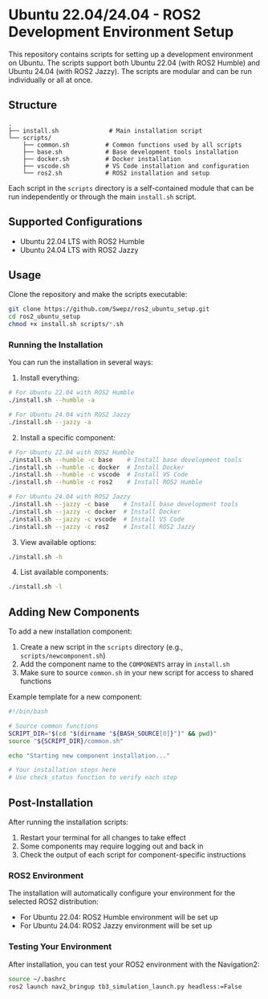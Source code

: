 # Ubuntu 22.04/24.04 - ROS2 Development Environment Setup

This repository contains scripts for setting up a development environment on Ubuntu. The scripts support both Ubuntu 22.04 (with ROS2 Humble) and Ubuntu 24.04 (with ROS2 Jazzy). The scripts are modular and can be run individually or all at once.

## Structure

```
.
├── install.sh              # Main installation script
└── scripts/
    ├── common.sh          # Common functions used by all scripts
    ├── base.sh            # Base development tools installation
    ├── docker.sh          # Docker installation
    ├── vscode.sh          # VS Code installation and configuration
    └── ros2.sh            # ROS2 installation and setup
```

Each script in the `scripts` directory is a self-contained module that can be run independently or through the main `install.sh` script.

## Supported Configurations

- Ubuntu 22.04 LTS with ROS2 Humble
- Ubuntu 24.04 LTS with ROS2 Jazzy

## Usage

Clone the repository and make the scripts executable:

```bash
git clone https://github.com/Swepz/ros2_ubuntu_setup.git
cd ros2_ubuntu_setup
chmod +x install.sh scripts/*.sh
```

### Running the Installation

You can run the installation in several ways:

1. Install everything:

```bash
# For Ubuntu 22.04 with ROS2 Humble
./install.sh --humble -a

# For Ubuntu 24.04 with ROS2 Jazzy
./install.sh --jazzy -a
```

2. Install a specific component:

```bash
# For Ubuntu 22.04 with ROS2 Humble
./install.sh --humble -c base    # Install base development tools
./install.sh --humble -c docker  # Install Docker
./install.sh --humble -c vscode  # Install VS Code
./install.sh --humble -c ros2    # Install ROS2 Humble

# For Ubuntu 24.04 with ROS2 Jazzy
./install.sh --jazzy -c base    # Install base development tools
./install.sh --jazzy -c docker  # Install Docker
./install.sh --jazzy -c vscode  # Install VS Code
./install.sh --jazzy -c ros2    # Install ROS2 Jazzy
```

3. View available options:

```bash
./install.sh -h
```

4. List available components:

```bash
./install.sh -l
```

## Adding New Components

To add a new installation component:

1. Create a new script in the `scripts` directory (e.g., `scripts/newcomponent.sh`)
2. Add the component name to the `COMPONENTS` array in `install.sh`
3. Make sure to source `common.sh` in your new script for access to shared functions

Example template for a new component:

```bash
#!/bin/bash

# Source common functions
SCRIPT_DIR="$(cd "$(dirname "${BASH_SOURCE[0]}")" && pwd)"
source "${SCRIPT_DIR}/common.sh"

echo "Starting new component installation..."

# Your installation steps here
# Use check_status function to verify each step
```

## Post-Installation

After running the installation scripts:

1. Restart your terminal for all changes to take effect
2. Some components may require logging out and back in
3. Check the output of each script for component-specific instructions

### ROS2 Environment

The installation will automatically configure your environment for the selected ROS2 distribution:

- For Ubuntu 22.04: ROS2 Humble environment will be set up
- For Ubuntu 24.04: ROS2 Jazzy environment will be set up

### Testing Your Environment

After installation, you can test your ROS2 environment with the Navigation2:

```bash
source ~/.bashrc
ros2 launch nav2_bringup tb3_simulation_launch.py headless:=False
```

